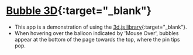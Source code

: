 # [Bubble 3D]( https://ranibitwin.github.io/Bubble-3D/){:target="_blank"}
- This app is a demonstration of using the [3d.js library](https://d3js.org/){:target="_blank"}.
- When hovering over the balloon indicated by 'Mouse Over', bubbles appear at the bottom of the page towards the top, where the pin tips pop.

